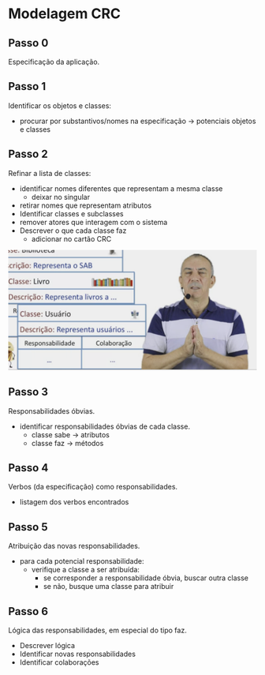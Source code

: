 # Modelagem CRC

## Passo 0
Especificação da aplicação.

## Passo 1
Identificar os objetos e classes:
- procurar por substantivos/nomes na especificação -> potenciais objetos e classes

## Passo 2
Refinar a lista de classes:
- identificar nomes diferentes que representam a mesma classe
  - deixar no singular
- retirar nomes que representam atributos
- Identificar classes e subclasses
- remover atores que interagem com o sistema
- Descrever o que cada classe faz
  - adicionar no cartão CRC

![](./crc.png)

## Passo 3
Responsabilidades óbvias.

- identificar responsabilidades óbvias de cada classe.
  - classe sabe -> atributos
  - classe faz -> métodos

## Passo 4
Verbos (da especificação) como responsabilidades.

- listagem dos verbos encontrados

## Passo 5
Atribuição das novas responsabilidades.

- para cada potencial responsabilidade:
  - verifique a classe a ser atribuída:
    - se corresponder a responsabilidade óbvia, buscar outra classe
    - se não, busque uma classe para atribuir

## Passo 6
Lógica das responsabilidades, em especial do tipo faz.

- Descrever lógica
- Identificar novas responsabilidades
- Identificar colaborações